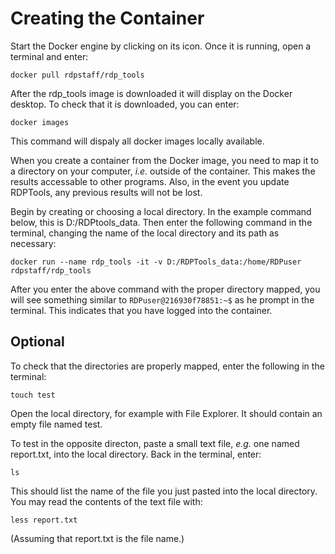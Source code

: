 # Creating the Container

Start the Docker engine by clicking on its icon. Once it is running, open a terminal and enter:  

```
docker pull rdpstaff/rdp_tools
```

After the rdp_tools image is downloaded it will display on the Docker desktop. To check that it is downloaded, you can enter:  

```
docker images
```
This command will dispaly all docker images locally available.  

When you create a container from the Docker image, you need to map it to a directory on your computer, *i.e.* outside of the container. This makes the results accessable to other programs. Also, in the event you update RDPTools, any previous results will not be lost.  

Begin by creating or choosing a local directory. In the example command below, this is D:/RDPtools_data. Then enter the following command in the terminal, changing the name of the local directory and its path as necessary:   

```
docker run --name rdp_tools -it -v D:/RDPTools_data:/home/RDPuser rdpstaff/rdp_tools
```
After you enter the above command with the proper directory mapped, you will see something similar to ```RDPuser@216930f78851:~$``` as he prompt in the terminal. This indicates that you have logged into the container.  

## Optional
To check that the directories are properly mapped, enter the following in the terminal:  

```
touch test
```
Open the local directory, for example with File Explorer. It should contain an empty file named test.  

To test in the opposite directon, paste a small text file, *e.g.* one named report.txt, into the local directory. Back in the terminal, enter:

```
ls
```

This should list the name of the file you just pasted into the local directory. You may read the contents of the text file with:

```
less report.txt
```

(Assuming that report.txt is the file name.)


```
